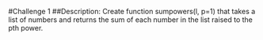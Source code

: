 #Challenge 1
##Description:
Create function sumpowers(l, p=1) that takes a list of numbers and returns the sum of each number in the list raised to the pth power.
